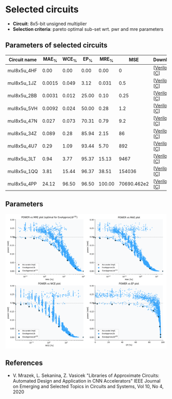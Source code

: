 
Selected circuits
===================
 - **Circuit**: 8x5-bit unsigned multiplier
 - **Selection criteria**: pareto optimal sub-set wrt. pwr and mre parameters

Parameters of selected circuits
----------------------------

| Circuit name | MAE<sub>%</sub> | WCE<sub>%</sub> | EP<sub>%</sub> | MRE<sub>%</sub> | MSE | Download |
| --- |  --- | --- | --- | --- | --- | --- | 
| mul8x5u_4HF | 0.00 | 0.00 | 0.00 | 0.00 | 0 |  [[Verilog](mul8x5u_4HF.v)]  [[C](mul8x5u_4HF.c)] |
| mul8x5u_1JZ | 0.0015 | 0.049 | 3.12 | 0.031 | 0.5 |  [[Verilog](mul8x5u_1JZ.v)]  [[C](mul8x5u_1JZ.c)] |
| mul8x5u_2BB | 0.0031 | 0.012 | 25.00 | 0.10 | 0.25 |  [[Verilog](mul8x5u_2BB.v)]  [[C](mul8x5u_2BB.c)] |
| mul8x5u_5VH | 0.0092 | 0.024 | 50.00 | 0.28 | 1.2 |  [[Verilog](mul8x5u_5VH.v)]  [[C](mul8x5u_5VH.c)] |
| mul8x5u_47N | 0.027 | 0.073 | 70.31 | 0.79 | 9.2 |  [[Verilog](mul8x5u_47N.v)]  [[C](mul8x5u_47N.c)] |
| mul8x5u_34Z | 0.089 | 0.28 | 85.94 | 2.15 | 86 |  [[Verilog](mul8x5u_34Z.v)]  [[C](mul8x5u_34Z.c)] |
| mul8x5u_4U7 | 0.29 | 1.09 | 93.44 | 5.70 | 892 |  [[Verilog](mul8x5u_4U7.v)]  [[C](mul8x5u_4U7.c)] |
| mul8x5u_3LT | 0.94 | 3.77 | 95.37 | 15.13 | 9467 |  [[Verilog](mul8x5u_3LT.v)]  [[C](mul8x5u_3LT.c)] |
| mul8x5u_1QQ | 3.81 | 15.44 | 96.37 | 38.51 | 154036 |  [[Verilog](mul8x5u_1QQ.v)]  [[C](mul8x5u_1QQ.c)] |
| mul8x5u_4PP | 24.12 | 96.50 | 96.50 | 100.00 | 70690.462e2 |  [[Verilog](mul8x5u_4PP.v)]  [[C](mul8x5u_4PP.c)] |
    
Parameters
--------------
![Parameters figure](fig.png)

References
--------------
   - V. Mrazek, L. Sekanina, Z. Vasicek "Libraries of Approximate Circuits: Automated Design and Application in CNN Accelerators" IEEE Journal on Emerging and Selected Topics in Circuits and Systems, Vol 10, No 4, 2020

             